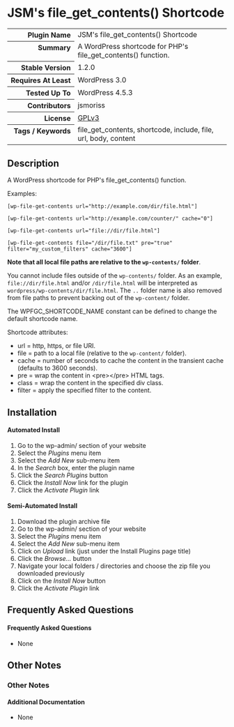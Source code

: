 <h1>JSM&#039;s file_get_contents() Shortcode</h1>

<table>
<tr><th align="right" valign="top" nowrap>Plugin Name</th><td>JSM&#039;s file_get_contents() Shortcode</td></tr>
<tr><th align="right" valign="top" nowrap>Summary</th><td>A WordPress shortcode for PHP&#039;s file_get_contents() function.</td></tr>
<tr><th align="right" valign="top" nowrap>Stable Version</th><td>1.2.0</td></tr>
<tr><th align="right" valign="top" nowrap>Requires At Least</th><td>WordPress 3.0</td></tr>
<tr><th align="right" valign="top" nowrap>Tested Up To</th><td>WordPress 4.5.3</td></tr>
<tr><th align="right" valign="top" nowrap>Contributors</th><td>jsmoriss</td></tr>
<tr><th align="right" valign="top" nowrap>License</th><td><a href="http://www.gnu.org/licenses/gpl.txt">GPLv3</a></td></tr>
<tr><th align="right" valign="top" nowrap>Tags / Keywords</th><td>file_get_contents, shortcode, include, file, url, body, content</td></tr>
</table>

<h2>Description</h2>

<p>A WordPress shortcode for PHP's file_get_contents() function.</p>

<p>Examples:</p>

<pre><code>[wp-file-get-contents url="http://example.com/dir/file.html"]

[wp-file-get-contents url="http://example.com/counter/" cache="0"]

[wp-file-get-contents url="file://dir/file.html"]

[wp-file-get-contents file="/dir/file.txt" pre="true" filter="my_custom_filters" cache="3600"]
</code></pre>

<p><strong>Note that all local file paths are relative to the <code>wp-contents/</code> folder</strong>.</p>

<p>You cannot include files outside of the <code>wp-contents/</code> folder. As an example, <code>file://dir/file.html</code> and/or <code>/dir/file.html</code> will be interpreted as <code>wordpress/wp-contents/dir/file.html</code>. The <code>..</code> folder name is also removed from file paths to prevent backing out of the <code>wp-content/</code> folder.</p>

<p>The WPFGC_SHORTCODE_NAME constant can be defined to change the default shortcode name.</p>

<p>Shortcode attributes:</p>

<ul>
<li>url = http, https, or file URI.</li>
<li>file = path to a local file (relative to the <code>wp-content/</code> folder).</li>
<li>cache = number of seconds to cache the content in the transient cache (defaults to 3600 seconds).</li>
<li>pre = wrap the content in &lt;pre&gt;&lt;/pre&gt; HTML tags.</li>
<li>class = wrap the content in the specified div class.</li>
<li>filter = apply the specified filter to the content.</li>
</ul>


<h2>Installation</h2>

<h4>Automated Install</h4>

<ol>
<li>Go to the wp-admin/ section of your website</li>
<li>Select the <em>Plugins</em> menu item</li>
<li>Select the <em>Add New</em> sub-menu item</li>
<li>In the <em>Search</em> box, enter the plugin name</li>
<li>Click the <em>Search Plugins</em> button</li>
<li>Click the <em>Install Now</em> link for the plugin</li>
<li>Click the <em>Activate Plugin</em> link</li>
</ol>

<h4>Semi-Automated Install</h4>

<ol>
<li>Download the plugin archive file</li>
<li>Go to the wp-admin/ section of your website</li>
<li>Select the <em>Plugins</em> menu item</li>
<li>Select the <em>Add New</em> sub-menu item</li>
<li>Click on <em>Upload</em> link (just under the Install Plugins page title)</li>
<li>Click the <em>Browse...</em> button</li>
<li>Navigate your local folders / directories and choose the zip file you downloaded previously</li>
<li>Click on the <em>Install Now</em> button</li>
<li>Click the <em>Activate Plugin</em> link</li>
</ol>


<h2>Frequently Asked Questions</h2>

<h4>Frequently Asked Questions</h4>

<ul>
<li>None</li>
</ul>


<h2>Other Notes</h2>

<h3>Other Notes</h3>
<h4>Additional Documentation</h4>

<ul>
<li>None</li>
</ul>

